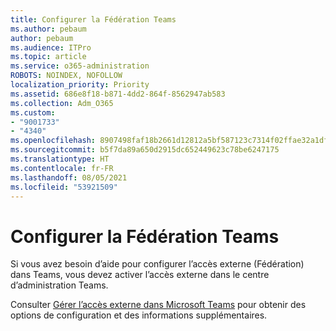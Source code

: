 ```yaml
---
title: Configurer la Fédération Teams
ms.author: pebaum
author: pebaum
ms.audience: ITPro
ms.topic: article
ms.service: o365-administration
ROBOTS: NOINDEX, NOFOLLOW
localization_priority: Priority
ms.assetid: 686e8f18-b871-4dd2-864f-8562947ab583
ms.collection: Adm_O365
ms.custom:
- "9001733"
- "4340"
ms.openlocfilehash: 8907498faf18b2661d12812a5bf587123c7314f02ffae32a1df9d073e6767401
ms.sourcegitcommit: b5f7da89a650d2915dc652449623c78be6247175
ms.translationtype: HT
ms.contentlocale: fr-FR
ms.lasthandoff: 08/05/2021
ms.locfileid: "53921509"
---
```

# <a name="set-up-teams-federation"></a>Configurer la Fédération Teams

Si vous avez besoin d’aide pour configurer l’accès externe (Fédération) dans Teams, vous devez activer l’accès externe dans le centre d’administration Teams.

Consulter [Gérer l’accès externe dans Microsoft Teams](https://docs.microsoft.com/microsoftteams/manage-external-access) pour obtenir des options de configuration et des informations supplémentaires.
